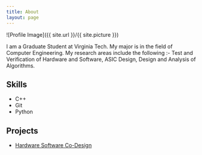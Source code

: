 ```yaml
---
title: About
layout: page
---
```

![Profile Image]({{ site.url }}/{{ site.picture }})

<p>I am a Graduate Student at Virginia Tech. My major is in the field of Computer Engineering. My research areas include the following  :- Test and Verification of Hardware and Software, ASIC Design, Design and Analysis of Algorithms.</p>



<h2>Skills</h2>

<ul class="skill-list">
	<li>C++</li>
	<li>Git</li>
	<li>Python</li>
</ul>

<h2>Projects</h2>

<ul>
	<li><a href="https://github.com/ameyaskVT/Hardware-Software-Co-Design-Final-project">Hardware Software Co-Design</a></li>
</ul>
